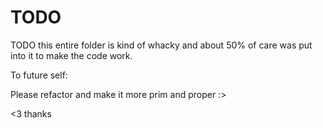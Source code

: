 # TODO

TODO this entire folder is kind of whacky and about 50% of care was put into it to make the code work.

To future self:

Please refactor and make it more prim and proper :>

<3 thanks
